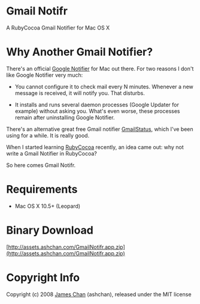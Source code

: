# Gmail Notifr #

A RubyCocoa Gmail Notifier for Mac OS X

# Why Another Gmail Notifier? #

There's an official [Google Notifier](http://toolbar.google.com/gmail-helper/notifier_mac.html) for Mac out there. For two reasons I don't like Google Notifier very much:

* You cannot configure it to check mail every N minutes. Whenever a new message is received, it will notify you. That disturbs.

* It installs and runs several daemon processes (Google Updater for example) without asking you. What's even worse, these processes remain after uninstalling Google Notifier.
	
There's an alternative great free Gmail notifier [GmailStatus](http://www.uebercoders.net/gms/), which I've been using for a while. It is really good.

When I started learning [RubyCocoa](http://rubycocoa.sourceforge.net/) recently, an idea came out: why not write a Gmail Notifier in RubyCocoa?

So here comes Gmail Notifr.

# Requirements #

* Mac OS X 10.5+ (Leopard)

# Binary Download

[http://assets.ashchan.com/GmailNotifr.app.zip](http://assets.ashchan.com/GmailNotifr.app.zip)

# Copyright Info #

Copyright (c) 2008 [James Chan](http://blog.ashchan.com) (ashchan), released under the MIT license